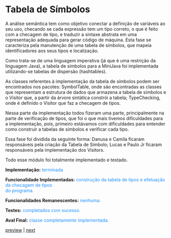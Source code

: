# Tabela de Símbolos #

A análise semântica tem como objetivo conectar a definição de variáveis ao seu uso, checando se cada expressão tem um tipo correto, o que é feito com a checagem de tipo, e traduzir a sintaxe abstrata em uma representação adequada para gerar código de máquina. Esta fase se caracteriza pela manutenção de uma tabela de símbolos, que mapeia identificadores aos seus tipos e localização.

Como trata-se de uma linguagem imperativa (já que é uma restrição da linguagem Java), a tabela de símbolos para a MiniJava foi implementada utilizando-se tabelas de dispersão (hashtables).

As classes referentes à implementação da tabela de símbolos podem ser encontrados nos pacotes: SymbolTable, onde são encontradas as classes que representam a estrutura de dados que armazena a tabela de símbolos e o Visitor que, a partir da árvore sintática constrói a tabela; TypeChecking, onde é definido o Visitor que faz a checagem de tipos.

Nessa parte da implementação todos fizeram uma parte, principalmente na parte de verificação de tipos, que foi o que mais tivemos dificuldades para a implementação, pois, primeiro estávamos com dificuldades para entender como construir a tabelas de símbolos e verificar cada tipo.

Essa fase foi dividida da seguinte forma: Danusa e Camila ficaram responsáveis pela criação da Tabela de Símbolo; Lucas e Paulo Jr ficaram responsáveis pela implementação dos Visitors.

Todo esse módulo foi totalmente implementado e testado.


<b>Implementação:</b> <font color='#1E90FF'> terminada </font>

<b>Funcionalidade Implementadas:</b> <font color='#1E90FF'>construção da tabela de tipos e efetuação da checagem de tipos<br>
do programa.</font>

<b>Funcionalidades Remanescentes:</b> <font color='#1E90FF'> nenhuma. </font>

<b>Testes:</b> <font color='#1E90FF'>completados com sucesso.</font>

<b>Aval Final:</b> <font color='#1E90FF'>classe completamente implementada.</font>


<div><a href='http://code.google.com/p/compilador-mini-java/wiki/ASB'>preview</a> | <a href='http://code.google.com/p/compilador-mini-java/wiki/RI'>next</a>
</div>